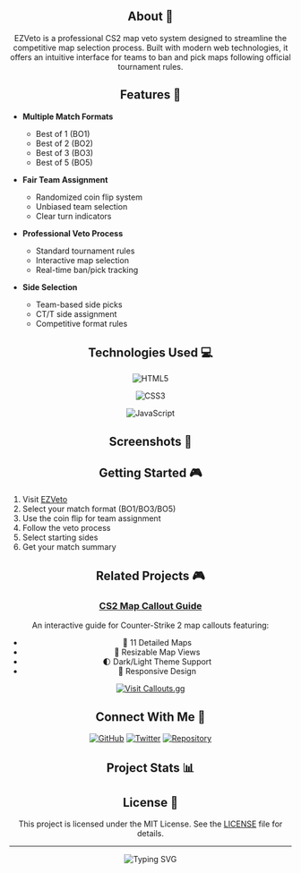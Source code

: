 



<h2 align="center">About 📖</h2>

<p align="center">
EZVeto is a professional CS2 map veto system designed to streamline the competitive map selection process. Built with modern web technologies, it offers an intuitive interface for teams to ban and pick maps following official tournament rules.
</p>

<h2 align="center">Features 🚀</h2>

- **Multiple Match Formats**
  - Best of 1 (BO1)
  - Best of 2 (BO2)
  - Best of 3 (BO3)
  - Best of 5 (BO5)

- **Fair Team Assignment**
  - Randomized coin flip system
  - Unbiased team selection
  - Clear turn indicators

- **Professional Veto Process**
  - Standard tournament rules
  - Interactive map selection
  - Real-time ban/pick tracking

- **Side Selection**
  - Team-based side picks
  - CT/T side assignment
  - Competitive format rules

<h2 align="center">Technologies Used 💻</h2>

<div align="center">

![HTML5](https://img.shields.io/badge/HTML5-E34F26?style=for-the-badge&logo=html5&logoColor=white)

![CSS3](https://img.shields.io/badge/CSS3-1572B6?style=for-the-badge&logo=css3&logoColor=white)

![JavaScript](https://img.shields.io/badge/JavaScript-F7DF1E?style=for-the-badge&logo=javascript&logoColor=black)

</div>

<h2 align="center">Screenshots 📸</h2>



<!--<div align="center">
  
![Screenshot 2025-02-10 214616](https://github.com/user-attachments/assets/45764fb9-ec79-4907-8d15-adbdb4ba17f9)
  
![Screenshot 2025-02-10 214620](https://github.com/user-attachments/assets/849b6e4a-1d06-436c-a0eb-b026b74fd695)

![Screenshot 2025-02-10 214634](https://github.com/user-attachments/assets/68cd3ca8-534c-4e36-bc8c-1344dbe78399)

![Screenshot 2025-02-10 214643](https://github.com/user-attachments/assets/35edd470-93d4-4fae-9f11-1a47f9a0471b)

</div>-->

<h2 align="center">Getting Started 🎮</h2>

1. Visit [EZVeto](https://coffeenumber.github.io/CS2Veto/)
2. Select your match format (BO1/BO3/BO5)
3. Use the coin flip for team assignment
4. Follow the veto process
5. Select starting sides
6. Get your match summary

<h2 align="center">Related Projects 🎮</h2>

<div align="center">

### [CS2 Map Callout Guide](https://callouts-gg.netlify.app/)

An interactive guide for Counter-Strike 2 map callouts featuring:
- 📍 11 Detailed Maps
- 🔄 Resizable Map Views
- 🌓 Dark/Light Theme Support
- 📱 Responsive Design

[![Visit Callouts.gg](https://img.shields.io/badge/Visit-Callouts.gg-C62368?style=for-the-badge)](https://callouts-gg.netlify.app/)

</div>

<h2 align="center">Connect With Me 🤝</h2>

<div align="center">

[![GitHub](https://img.shields.io/badge/GitHub-100000?style=for-the-badge&logo=github&logoColor=white)](https://github.com/ShiiiivanshSingh)
[![Twitter](https://img.shields.io/badge/Twitter-1DA1F2?style=for-the-badge&logo=twitter&logoColor=white)](https://twitter.com/de_mirage_fan)
[![Repository](https://img.shields.io/badge/Repository-C62368?style=for-the-badge&logo=github&logoColor=white)](https://github.com/ShiiiivanshSingh/EZVeto)

</div>

<h2 align="center">Project Stats 📊</h2>

<!--<div align="center">

![GitHub stars](https://img.shields.io/github/stars/ShiiiivanshSingh/EZVeto?style=social)
![GitHub forks](https://img.shields.io/github/forks/ShiiiivanshSingh/EZVeto?style=social)
![GitHub watchers](https://img.shields.io/github/watchers/ShiiiivanshSingh/EZVeto?style=social)

</div>-->

<h2 align="center">License 📄</h2>

<div align="center">

This project is licensed under the MIT License. See the [LICENSE](LICENSE) file for details.

</div>

---
<div align="center">
<img src="https://readme-typing-svg.demolab.com?font=Montserrat&size=18&duration=1000&pause=10000&color=C62368&center=true&vCenter=true&random=false&width=435&lines=Made+with+%E2%9D%A4%EF%B8%8F+for+the+CS2+Community" alt="Typing SVG" />

</div>
